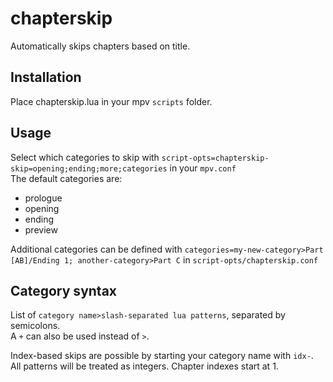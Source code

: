 # chapterskip
Automatically skips chapters based on title.

## Installation
Place chapterskip.lua in your mpv `scripts` folder.

## Usage
Select which categories to skip with `script-opts=chapterskip-skip=opening;ending;more;categories` in your `mpv.conf`  
The default categories are:
- prologue
- opening
- ending
- preview

Additional categories can be defined with `categories=my-new-category>Part [AB]/Ending 1; another-category>Part C` in `script-opts/chapterskip.conf`

## Category syntax
List of `category name>slash-separated lua patterns`, separated by semicolons.  
A `+` can also be used instead of `>`.

Index-based skips are possible by starting your category name with `idx-`. All patterns will be treated as integers. Chapter indexes start at 1.